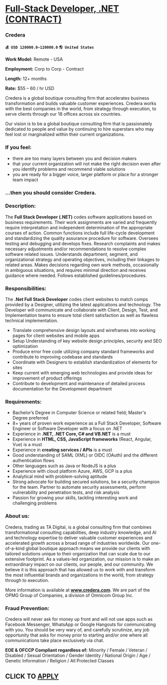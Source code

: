 # [Full-Stack Developer, .NET (CONTRACT)](https://www.remotewlb.com/apply/full-stack-developer-net-contract-83419)  
### Credera  
#### `💰 USD 120000.0~120000.0` `🌎 United States`  

**Work Model:** Remote - USA

 **Employment:** Corp to Corp - Contract

 **Length:** 12+ months

 **Rate:** $55 – 60 / hr USD

Credera is a global boutique consulting firm that accelerates business transformation and builds valuable customer experiences. Credera works with the best companies in the world, from strategy through execution, to serve clients through our 18 offices across six countries.

Our vision is to be a global boutique consulting firm that is passionately dedicated to people and value by continuing to hire superstars who may feel lost or marginalized within their current organizations.

### If you feel:

  * there are too many layers between you and decision makers
  * that your current organization will not make the right decision even after you identify problems and recommend viable solutions
  * you are ready for a bigger voice, larger platform or place for a stronger team impact

### …then you should consider Credera.

### Description:

The **Full Stack Developer (.NET)** codes software applications based on business requirements. Their work assignments are varied and frequently require interpretation and independent determination of the appropriate courses of action. Common functions include full life-cycle development and standardizing the quality assurance procedure for software. Oversees testing and debugging and develops fixes. Research complaints and makes necessary adjustments and/or recommendations to resolve complex software related issues. Understands department, segment, and organizational strategy and operating objectives, including their linkages to related areas. Makes decisions regarding own work methods, occasionally in ambiguous situations, and requires minimal direction and receives guidance where needed. Follows established guidelines/procedures.

### Responsibilities:

The **.Net Full Stack Developer** codes client websites to match comps provided by a Designer, utilizing the latest applications and technology. The Developer will communicate and collaborate with Client, Design, Test, and Implementation teams to ensure total client satisfaction as well as flawless technical implementation.

  * Translate comprehensive design layouts and wireframes into working pages for client websites and mobile apps
  * Setup Understanding of key website design principles, security and SEO optimization
  * Produce error free code utilizing company standard frameworks and contribute to improving codebase and standards
  * Coordinate with Designers to establish standardization of elements for sites
  * Keep current with emerging web technologies and provide ideas for improvement of product offerings
  * Contribute to development and maintenance of detailed process documentation for the Development department

### Requirements:

  * Bachelor’s Degree in Computer Science or related field; Master's Degree preferred
  * 8+ years of proven work experience as a Full Stack Developer, Software Engineer or Software Developer with a focus on .NET
  * Experience in **.NET, .NET Core, C# and VB.NET** is a must
  * Experience in **HTML, CSS, JavaScript frameworks** (React, Angular, Vue) is a must
  * Experience in **creating services / APIs** is a must
  * Good understanding of SAML (XML) or OIDC (OAuth) and the different authentication flows
  * Other languages such as Java or NodeJS is a plus 
  * Experience with cloud platform Azure, AWS, GCP is a plus
  * Analytical mind with problem-solving aptitude
  * Strong advocate for building secured solutions, be a security champion for the team. Partner to automate security assessments, perform vulnerability and penetration tests, and risk analysis
  * Passion for growing your skills, tackling interesting work and challenging problems

### About us:

Credera, trading as TA Digital, is a global consulting firm that combines transformational consulting capabilities, deep industry knowledge, and AI and technology expertise to deliver valuable customer experiences and accelerated growth across a broad range of industries worldwide. Our one-of-a-kind global boutique approach means we provide our clients with tailored solutions unique to their organization that can scale due to our extensive footprint. As a values-led organization, our mission is to make an extraordinary impact on our clients, our people, and our community. We believe it is this approach that has allowed us to work with and transform the most influential brands and organizations in the world, from strategy through to execution.

More information is available at **www.credera.com**. We are part of the OPMG Group of Companies, a division of Omnicom Group Inc.

### Fraud Prevention:

Credera will never ask for money up front and will not use apps such as Facebook Messenger, WhatsApp or Google Hangouts for communicating with you. You should be very wary of, and carefully scrutinize, any job opportunity that asks for money prior to starting and/or one where all communications take place exclusively via chat.

 **EOE & OFCCP Compliant regardless of:** Minority / Female / Veteran / Disabled / Sexual Orientation / Gender Identity / National Origin / Age / Genetic Information / Religion / All Protected Classes

  
## CLICK TO [APPLY](https://www.remotewlb.com/apply/full-stack-developer-net-contract-83419)

